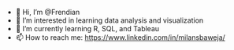 - 👋 Hi, I’m @Frendian
- 👀 I’m interested in learning data analysis and visualization
- 🌱 I’m currently learning R, SQL, and Tableau
- 📫 How to reach me: https://www.linkedin.com/in/milansbaweja/

<!---
Frendian/Frendian is a ✨ special ✨ repository because its `README.md` (this file) appears on your GitHub profile.
You can click the Preview link to take a look at your changes.
--->
